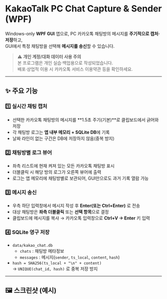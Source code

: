 # KakaoTalk PC Chat Capture & Sender (WPF)

Windows-only **WPF GUI** 앱으로, PC 카카오톡 채팅방의 메시지를 **주기적으로 캡처·저장**하고,  
GUI에서 특정 채팅방을 선택해 **메시지를 송신**할 수 있습니다.

> ⚠️ **개인 계정/대화 데이터 사용 주의**  
> 본 프로그램은 개인 실습·백업용으로 작성되었습니다.  
> 배포·상업적 이용 시 카카오톡 서비스 이용약관 등을 확인하세요.

---

## ✨ 주요 기능

### 1️⃣ 실시간 채팅 캡처
- 선택한 카카오톡 채팅방의 메시지를 **1.5초 주기(기본)**로 클립보드에서 긁어와 저장
- 각 채팅방 로그는 **앱 내부 메모리 + SQLite DB**에 기록
- 날짜 라인이 없는 구간은 DB에 저장하지 않음(중복 방지)

### 2️⃣ 채팅방별 로그 뷰어
- 좌측 리스트에 현재 켜져 있는 모든 카카오톡 채팅방 표시
- 더블클릭 시 해당 방의 로그가 오른쪽 뷰어에 출력
- 로그는 앱 메모리에 채팅방별로 보관되어, GUI만으로도 과거 기록 열람 가능

### 3️⃣ 메시지 송신
- 우측 하단 입력창에서 메시지 작성 후 **Enter(또는 Ctrl+Enter)** 로 전송
- 대상 채팅방은 **좌측 더블클릭** 또는 **선택 항목**으로 결정
- 클립보드에 메시지를 복사 → 카카오톡 입력창으로 **Ctrl+V → Enter** 키 입력

### 4️⃣ SQLite 영구 저장
- `data/kakao_chat.db`  
  - `chats` : 채팅방 메타정보
  - `messages` : 메시지(`sender`, `ts_local`, `content`, `hash`)
- `hash = SHA256(ts_local + "\n" + content)`  
  → `UNIQUE(chat_id, hash)` 로 중복 저장 방지

---

## 🖼️ 스크린샷 (예시)

